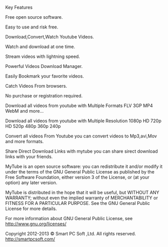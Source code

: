 Key Features


Free open source software.

Easy to use and risk free.

Download,Convert,Watch Youtube Videos.

Watch and download at one time.

Stream videos with lightning speed.

Powerful Videos Download Manager.

Easily Bookmark your favorite videos.

Catch Videos From browsers.

No purchase or registration required.




Download all videos from youtube with Multiple Formats
FLV 3GP MP4 WebM and more...


Download all videos from youtube with Multiple Resolution
1080p HD 720p HD 520p 480p 360p 240p


Convert all videos From Youtube
you can convert videos to Mp3,avi,Mov and more formats.


Share Direct Download Links
with mytube you can share sirect download links with your friends.


MyTube is an open source software: you can redistribute it and/or modify it under the terms of the GNU General Public License as published by the Free Software Foundation, either version 3 of the License, or (at your option) any later version.

MyTube is distributed in the hope that it will be useful, but WITHOUT ANY WARRANTY; without even the implied warranty of MERCHANTABILITY or FITNESS FOR A PARTICULAR PURPOSE. See the GNU General Public License for more details.

For more information about GNU General Public License, see http://www.gnu.org/licenses/

Copyright 2012-2013 © Smart PC Soft ,Ltd.  All rights reserved. http://smartpcsoft.com/